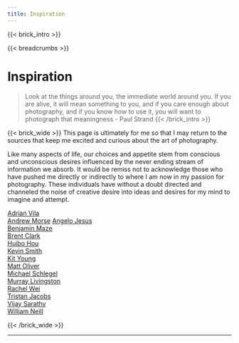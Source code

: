 ```yaml
---
title: Inspiration
---
```



{{< brick_intro >}}

{{< breadcrumbs >}}
# Inspiration
> Look at the things around you, the immediate world around you. If you are alive, it will mean something to you, and if you care enough about photography, and if you know how to use it, you will want to photograph that meaningness - Paul Strand
{{< /brick_intro >}}

{{< brick_wide >}}
This page is ultimately for me so that I may return to the sources that keep me excited and curious about the art of photography.

Like many aspects of life, our choices and appetite stem from conscious and unconscious desires influenced by the never ending stream of information we absorb. It would be remiss not to acknowledge those who have pushed me directly or indirectly to where I am now in my passion for photography. These individuals have without a doubt directed and channeled the noise of creative desire into ideas and desires for my mind to imagine and attempt.


[Adrian Vila](https://aows.co/archive)  
[Andrew Morse](https://www.instagram.com/andrew.p.morse/?hl=en) 
[Angelo Jesus](https://angelojesusphoto.com/)   
[Benjamin Maze](https://www.benmazefineart.com/)    
[Brent Clark](https://brentgoesoutsi.de/)   
[Huibo Hou](https://www.huibohou.com/)  
[Kevin Smith](https://www.kasgrafik.com/)   
[Kit Young](https://www.kityoung.co.uk/series)  
[Matt Oliver](https://mattoliverphotography.com/)   
[Michael Schlegel](https://michaelschlegel.com/)    
[Murray Livingston](https://www.murraylivingston.com/gallery)   
[Rachel Wei](https://www.rachelwei.com/about)   
[Tristan Jacobs](https://tristanjacobs.com/portfolio)   
[Vijay Sarathy](https://vsco.co/vijaysarathy/gallery)   
[William Neill](https://portfolios.williamneill.com/portfolio/C0000ug6jCXk0Cx0/G0000w4dfN5dLNps)    

{{< /brick_wide >}}

___

